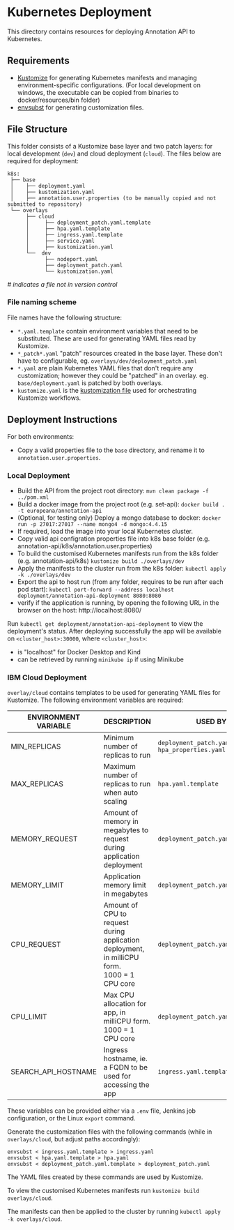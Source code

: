 # Kubernetes Deployment

This directory contains resources for deploying Annotation API to Kubernetes. 

## Requirements
- [Kustomize](https://kubectl.docs.kubernetes.io/installation/kustomize/) for generating Kubernetes manifests and managing environment-specific configurations. (For local development on windows, the executable can be copied from binaries to docker/resources/bin folder)
- [envsubst](https://linux.die.net/man/1/envsubst) for generating customization files.

## File Structure
This folder consists of a Kustomize base layer and two patch layers: for local development (`dev`) and cloud deployment (`cloud`). 
The files below are required for deployment:

 ```
 k8s:
  ├── base
  │    ├── deployment.yaml
  │    ├── kustomization.yaml
  │    ├── annotation.user.properties (to be manually copied and not submitted to repository)
  └── overlays
       ├── cloud
       │     ├── deployment_patch.yaml.template
       │     ├── hpa.yaml.template
       │     ├── ingress.yaml.template
       │     ├── service.yaml
       │     ├── kustomization.yaml
       └──  dev
             ├── nodeport.yaml
             ├── deployment_patch.yaml
             └── kustomization.yaml 
 ```
_# indicates a file not in version control_

### File naming scheme
File names have the following structure:

- `*.yaml.template` contain environment variables that need to be substituted. These are used for generating YAML files read by Kustomize.
- `*_patch*.yaml` "patch" resources created in the base layer. These don't have to configurable, eg. `overlays/dev/deployment_patch.yaml`
- `*.yaml` are plain Kubernetes YAML files that don't require any customization; however they could be "patched" in an overlay. eg. `base/deployment.yaml` is patched by both overlays.
- `kustomize.yaml` is the [kustomization file](https://kubectl.docs.kubernetes.io/references/kustomize/glossary/#kustomization) used for orchestrating Kustomize workflows.

## Deployment Instructions
For both environments:
- Copy a valid properties file to the `base` directory, and rename it to `annotation.user.properties`.

### Local Deployment
- Build the API from the project root directory: `mvn clean package -f ../pom.xml`
- Build a docker image from the project root (e.g. set-api): `docker build . -t europeana/annotation-api` 
- (Optional, for testing only) Deploy a mongo database to docker: `docker run -p 27017:27017 --name mongo4 -d mongo:4.4.15`
- If required, load the image into your local Kubernetes cluster. 
- Copy valid api configration properties file into k8s base folder (e.g. annotation-api/k8s/annotation.user.properties)
- To build the customised Kubernetes manifests run from the k8s folder (e.g. annotation-api/k8s) `kustomize build ./overlays/dev`
- Apply the manifests to the cluster run from the k8s folder: `kubectl apply -k ./overlays/dev`
- Export the api to host run (from any folder, requires to be run after each pod start): `kubectl port-forward --address localhost deployment/annotation-api-deployment 8080:8080`
- verify if the application is running, by opening the following URL in the browser on the host: http://localhost:8080/

Run `kubectl get deployment/annotation-api-deployment` to view the deployment's status. 
After deploying successfully the app will be available on `<cluster_host>:30000`, where `<cluster_host>`:
- is "localhost" for Docker Desktop and Kind
- can be retrieved by running `minikube ip` if using Minikube 

### IBM Cloud Deployment
`overlay/cloud` contains templates to be used for generating YAML files for Kustomize. 
The following environment variables are required:

| ENVIRONMENT VARIABLE | DESCRIPTION                                                                                     | USED BY                                                                         |
|----------------------|-------------------------------------------------------------------------------------------------|---------------------------------------------------------------------------------|
| MIN_REPLICAS         | Minimum number of replicas to run                                                               | `deployment_patch.yaml.template`<br/> `hpa_properties.yaml.template` |
| MAX_REPLICAS         | Maximum number of replicas to run when auto scaling                                             | `hpa.yaml.template`                                                  |
| MEMORY_REQUEST       | Amount of memory in megabytes to request during application deployment                          | `deployment_patch.yaml.template`                                     |
| MEMORY_LIMIT         | Application memory limit in megabytes                                                           | `deployment_patch.yaml.template`                                     |
| CPU_REQUEST          | Amount of CPU to request during application deployment, in milliCPU form. <br>1000 = 1 CPU core | `deployment_patch.yaml.template`                                     |
| CPU_LIMIT            | Max CPU allocation for app, in milliCPU form. <br> 1000 = 1 CPU core                            | `deployment_patch.yaml.template`                                     |
| SEARCH_API_HOSTNAME  | Ingress hostname, ie. a FQDN to be used for accessing the app                                   | `ingress.yaml.template`                                              |

These variables can be provided either via a `.env` file, Jenkins job configuration, or the Linux `export`
command.

Generate the customization files with the following commands (while in `overlays/cloud`, but adjust paths accordingly):

```
envsubst < ingress.yaml.template > ingress.yaml
envsubst < hpa.yaml.template > hpa.yaml
envsubst < deployment_patch.yaml.template > deployment_patch.yaml
```
The YAML files created by these commands are used by Kustomize.

To view the customised Kubernetes manifests run `kustomize build overlays/cloud`. 

The manifests can then be applied to the cluster by running `kubectl apply -k overlays/cloud`.
